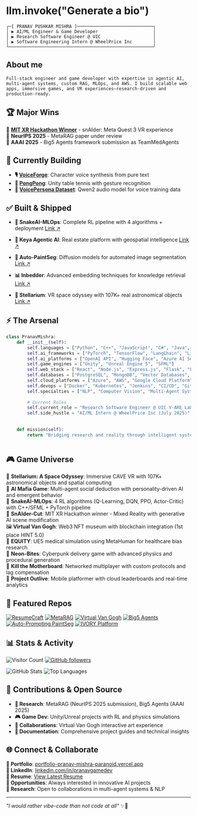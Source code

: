 # llm.invoke("Generate a bio")
```ascii
┌─[ PRANAV PUSHKAR MISHRA ]─────────────────────────────┐
│ ▶ AI/ML Engineer & Game Developer                     │
│ ▶ Research Software Engineer @ UIC                    │
│ ▶ Software Engineering Intern @ WheelPrice Inc        │
└───────────────────────────────────────────────────────┘
```

## About me
    Full-stack engineer and game developer with expertise in agentic AI, multi-agent systems, custom RAG, MLOps, and AWS. I build scalable web apps, immersive games, and VR experiences—research-driven and production-ready.


## 🏆 Major Wins
🥇 **[MIT XR Hackathon Winner](https://codeberg.org/reality-hack-2024/snAIder)** - snAIder: Meta Quest 3 VR experience  
📝 **NeurIPS 2025** - MetaRAG paper under review  
📝 **AAAI 2025** - Big5 Agents framework submission as TeamMedAgents 

## 🚧 Currently Building
- **🎙️ [VoiceForge](https://github.com/PranavMishra17/VoiceForge--Forge-Character-Voices-from-Pure-Text)**: Character voice synthesis from pure text
- **🏓 [PongPong](https://github.com/PranavMishra17/PongPong)**: Unity table tennis with gesture recognition
- **🎯 [VoicePersona Dataset](https://github.com/PranavMishra17/globe2-qwen2-voice-describer)**: Qwen2 audio model for voice training data

## ✅ Built & Shipped

- **🐍 SnakeAI-MLOps**: Complete RL pipeline with 4 algorithms + deployment [Link ↗](https://github.com/PranavMishra17/SnakeAI-MLOps)

- **🏡 Keya Agentic AI**: Real estate platform with geospatial intelligence  [Link ↗](https://github.com/Archit1706/cs532-project)

- **🎨 Auto-PaintSeg**: Diffusion models for automated image segmentation [Link ↗](https://github.com/PranavMishra17/Auto-Prompting-for-PaintSeg)

- **📊 Inbedder**: Advanced embedding techniques for knowledge retrieval [Link ↗](https://github.com/Hjhirp/InBedder)

- **🌌 Stellarium**: VR space odyssey with 107K+ real astronomical objects [Link ↗](https://github.com/PranavMishra17/Stellarium-A-Space-Odyssey-VR-star-system)


## ⚡ The Arsenal
```python
class PranavMishra:
    def __init__(self):
        self.languages = ["Python", "C++", "JavaScript", "C#", "Java", "Rust", "TypeScript"]
        self.ai_frameworks = ["PyTorch", "TensorFlow", "LangChain", "LibTorch", "Transformers"]
        self.ai_platforms = ["OpenAI API", "Hugging Face", "Azure AI Services", "Pinecone"]
        self.game_engines = ["Unity", "Unreal Engine 5", "SFML"]
        self.web_stack = ["React", "Node.js", "Express.js", "Flask", "FastAPI", "Django"]
        self.databases = ["PostgreSQL", "MongoDB", "Vector Databases", "Pinecone", "CosmosDB"]
        self.cloud_platforms = ["Azure", "AWS", "Google Cloud Platform"]
        self.devops = ["Docker", "Kubernetes", "Jenkins", "CI/CD", "Git"]
        self.specialties = ["NLP", "Computer Vision", "Multi-Agent Systems", "RL", "RAG Systems", "Diffusion Models"]
        
        # Current Roles
        self.current_role = "Research Software Engineer @ UIC V-ARE Labs (Feb 2024)"
        self.side_hustle = "AI/ML Intern @ WheelPrice Inc (July 2025)"
        
    
    def mission(self):
        return "Bridging research and reality through intelligent systems 🤖⚡"
    
```

## 🎮 Game Universe

🌌 **Stellarium: A Space Odyssey**: Immersive CAVE VR with 107K+ astronomical objects and spatial computing  
🤖 **AI Mafia Game**: Multi-agent social deduction with personality-driven AI and emergent behavior  
🐍 **SnakeAI-MLOps**: 4 RL algorithms (Q-Learning, DQN, PPO, Actor-Critic) with C++/SFML + PyTorch pipeline  
🎨 **SnAIder-Cut**: MIT XR Hackathon winner - Mixed Reality with generative AI scene modification  
🖼️ **Virtual Van Gogh**: Web3 NFT museum with blockchain integration (1st place HINT 5.0)  
🏥 **EQUITY**: UE5 medical simulation using MetaHuman for healthcare bias research  
🌃 **Neon-Bites**: Cyberpunk delivery game with advanced physics and procedural generation  
🔫 **Kill the Motherboard**: Networked multiplayer with custom protocols and lag compensation  
🚀 **Project Outlive**: Mobile platformer with cloud leaderboards and real-time analytics

## 🌟 Featured Repos
[![ResumeCraft](https://github-readme-stats.vercel.app/api/pin/?username=PranavMishra17&repo=ResumeCraft-Latex-resume-optimizer&theme=dark)](https://github.com/PranavMishra17/ResumeCraft-Latex-resume-optimizer)
[![MetaRAG](https://github-readme-stats.vercel.app/api/pin/?username=PranavMishra17&repo=Metadata-Enrichment-with-LLMs-for-RAGs-Internal-Knowledge-Retrieval&theme=dark)](https://github.com/PranavMishra17/Metadata-Enrichment-with-LLMs-for-RAGs-Internal-Knowledge-Retrieval)
[![Virtual Van Gogh](https://github-readme-stats.vercel.app/api/pin/?username=TheGreatFellow&repo=virtual-van-gogh&theme=dark)](https://github.com/TheGreatFellow/virtual-van-gogh)
[![Big5 Agents](https://github-readme-stats.vercel.app/api/pin/?username=PranavMishra17&repo=Big5-Agents&theme=dark)](https://github.com/PranavMishra17/Big5-Agents)
[![Auto-Prompting PaintSeg](https://github-readme-stats.vercel.app/api/pin/?username=PranavMishra17&repo=Auto-Prompting-for-PaintSeg&theme=dark)](https://github.com/PranavMishra17/Auto-Prompting-for-PaintSeg)
[![IVORY Platform](https://github-readme-stats.vercel.app/api/pin/?username=PranavMishra17&repo=MedRAG-Avatar-Platform-IVORY&theme=dark)](https://github.com/PranavMishra17/MedRAG-Avatar-Platform-IVORY)

## 📊 Stats & Activity
![Visitor Count](https://visitor-badge.laobi.icu/badge?page_id=PranavMishra17.PranavMishra17&label=Unique%20Visitors&color=0ea5e9)
[![GitHub followers](https://img.shields.io/github/followers/PranavMishra17?style=social)](https://github.com/PranavMishra17)

![GitHub Stats](https://github-readme-stats.vercel.app/api?username=PranavMishra17&show_icons=true&theme=dark&hide_border=true)
![Top Languages](https://github-readme-stats.vercel.app/api/top-langs/?username=PranavMishra17&layout=compact&theme=dark&hide_border=true)


## 🎯 Contributions & Open Source
- **🔬 Research**: MetaRAG (NeurIPS 2025 submission), Big5 Agents (AAAI 2025)
- **🎮 Game Dev**: Unity/Unreal projects with RL and physics simulations  
- **🤝 Collaborations**: Virtual Van Gogh interactive art experience
- **📝 Documentation**: Comprehensive project guides and technical insights



## 🌐 Connect & Collaborate
**🎯 Portfolio**: [portfolio-pranav-mishra-paranoid.vercel.app](https://portfolio-pranav-mishra-paranoid.vercel.app)  
**💼 LinkedIn**: [linkedin.com/in/pranavgamedev](https://www.linkedin.com/in/pranavgamedev/)  
**📄 Resume**: [View Latest Resume](https://portfolio-pranav-mishra-paranoid.vercel.app/resume)  
**📧 Opportunities**: Always interested in innovative AI projects  
**🔬 Research**: Open to collaborations in multi-agent systems & NLP  

---
*"I would rather vibe-code than not code at all"* ✨🚀
